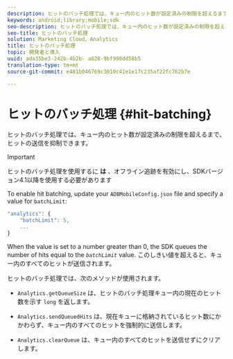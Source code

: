 ```yaml
---
description: ヒットのバッチ処理では、キュー内のヒット数が設定済みの制限を超えるまで、ヒットの送信を抑制できます。
keywords: android;library;mobile;sdk
seo-description: ヒットのバッチ処理では、キュー内のヒット数が設定済みの制限を超えるまで、ヒットの送信を抑制できます。
seo-title: ヒットのバッチ処理
solution: Marketing Cloud、Analytics
title: ヒットのバッチ処理
topic: 開発者と導入
uuid: ada35be3-242b-4b2b- a828-9bf998dd58b5
translation-type: tm+mt
source-git-commit: e481b046769c3010c41e1e17c235af22fc762b7e

---
```



# ヒットのバッチ処理 {#hit-batching}

ヒットのバッチ処理では、キュー内のヒット数が設定済みの制限を超えるまで、ヒットの送信を抑制できます。

>[!IMPORTANT]
>
>ヒットのバッチ処理を使用するに **は** 、オフライン追跡を有効にし、SDKバージョン4.1以降を使用する必要があります

To enable hit batching, update your `ADBMobileConfig.json` file and specify a value for `batchLimit`:

```js
"analytics": {
    "batchLimit": 5,
    ...
}
```

When the value is set to a number greater than 0, the SDK queues the number of hits equal to the *`batchLimit`* value. このしきい値を超えると、キュー内のすべてのヒットが送信されます。

ヒットのバッチ処理では、次のメソッドが使用されます。

* `Analytics.getQueueSize` は、ヒットのバッチ処理キュー内の現在のヒット数を示す `long` を返します。

* `Analytics.sendQueuedHits` は、現在キューに格納されているヒット数にかかわらず、キュー内のすべてのヒットを強制的に送信します。
* `Analytics.clearQueue` は、キュー内のすべてのヒットを送信せずにクリアします。

